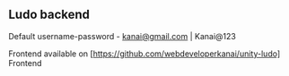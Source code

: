 ## Ludo backend

Default username-password - kanai@gmail.com | Kanai@123

Frontend available on [https://github.com/webdeveloperkanai/unity-ludo] Frontend